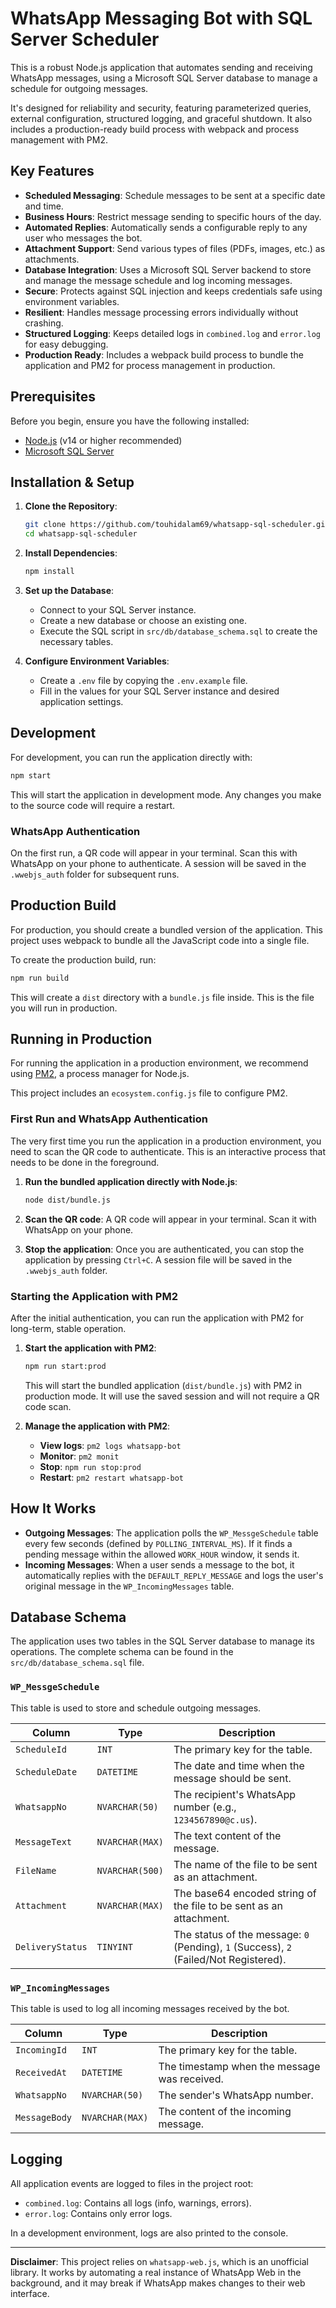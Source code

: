 # WhatsApp Messaging Bot with SQL Server Scheduler

This is a robust Node.js application that automates sending and receiving WhatsApp messages, using a Microsoft SQL Server database to manage a schedule for outgoing messages.

It's designed for reliability and security, featuring parameterized queries, external configuration, structured logging, and graceful shutdown. It also includes a production-ready build process with webpack and process management with PM2.

## Key Features

- **Scheduled Messaging**: Schedule messages to be sent at a specific date and time.
- **Business Hours**: Restrict message sending to specific hours of the day.
- **Automated Replies**: Automatically sends a configurable reply to any user who messages the bot.
- **Attachment Support**: Send various types of files (PDFs, images, etc.) as attachments.
- **Database Integration**: Uses a Microsoft SQL Server backend to store and manage the message schedule and log incoming messages.
- **Secure**: Protects against SQL injection and keeps credentials safe using environment variables.
- **Resilient**: Handles message processing errors individually without crashing.
- **Structured Logging**: Keeps detailed logs in `combined.log` and `error.log` for easy debugging.
- **Production Ready**: Includes a webpack build process to bundle the application and PM2 for process management in production.

## Prerequisites

Before you begin, ensure you have the following installed:

- [Node.js](https://nodejs.org/en/) (v14 or higher recommended)
- [Microsoft SQL Server](https://www.microsoft.com/en-us/sql-server/sql-server-downloads)

## Installation & Setup

1.  **Clone the Repository**:
    ```bash
    git clone https://github.com/touhidalam69/whatsapp-sql-scheduler.git
    cd whatsapp-sql-scheduler
    ```

2.  **Install Dependencies**:
    ```bash
    npm install
    ```

3.  **Set up the Database**:
    -   Connect to your SQL Server instance.
    -   Create a new database or choose an existing one.
    -   Execute the SQL script in `src/db/database_schema.sql` to create the necessary tables.

4.  **Configure Environment Variables**:
    -   Create a `.env` file by copying the `.env.example` file.
    -   Fill in the values for your SQL Server instance and desired application settings.

## Development

For development, you can run the application directly with:

```bash
npm start
```

This will start the application in development mode. Any changes you make to the source code will require a restart.

### WhatsApp Authentication

On the first run, a QR code will appear in your terminal. Scan this with WhatsApp on your phone to authenticate. A session will be saved in the `.wwebjs_auth` folder for subsequent runs.

## Production Build

For production, you should create a bundled version of the application. This project uses webpack to bundle all the JavaScript code into a single file.

To create the production build, run:

```bash
npm run build
```

This will create a `dist` directory with a `bundle.js` file inside. This is the file you will run in production.

## Running in Production

For running the application in a production environment, we recommend using [PM2](https://pm2.keymetrics.io/), a process manager for Node.js.

This project includes an `ecosystem.config.js` file to configure PM2.

### First Run and WhatsApp Authentication

The very first time you run the application in a production environment, you need to scan the QR code to authenticate. This is an interactive process that needs to be done in the foreground.

1.  **Run the bundled application directly with Node.js**:
    ```bash
    node dist/bundle.js
    ```

2.  **Scan the QR code**: A QR code will appear in your terminal. Scan it with WhatsApp on your phone.

3.  **Stop the application**: Once you are authenticated, you can stop the application by pressing `Ctrl+C`. A session file will be saved in the `.wwebjs_auth` folder.

### Starting the Application with PM2

After the initial authentication, you can run the application with PM2 for long-term, stable operation.

1.  **Start the application with PM2**:
    ```bash
    npm run start:prod
    ```
    This will start the bundled application (`dist/bundle.js`) with PM2 in production mode. It will use the saved session and will not require a QR code scan.

2.  **Manage the application with PM2**:
    -   **View logs**: `pm2 logs whatsapp-bot`
    -   **Monitor**: `pm2 monit`
    -   **Stop**: `npm run stop:prod`
    -   **Restart**: `pm2 restart whatsapp-bot`

## How It Works

- **Outgoing Messages**: The application polls the `WP_MessgeSchedule` table every few seconds (defined by `POLLING_INTERVAL_MS`). If it finds a pending message within the allowed `WORK_HOUR` window, it sends it.
- **Incoming Messages**: When a user sends a message to the bot, it automatically replies with the `DEFAULT_REPLY_MESSAGE` and logs the user's original message in the `WP_IncomingMessages` table.

## Database Schema

The application uses two tables in the SQL Server database to manage its operations. The complete schema can be found in the `src/db/database_schema.sql` file.

### `WP_MessgeSchedule`

This table is used to store and schedule outgoing messages.

| Column           | Type          | Description                                                                                             |
| ---------------- | ------------- | ------------------------------------------------------------------------------------------------------- |
| `ScheduleId`     | `INT`         | The primary key for the table.                                                                          |
| `ScheduleDate`   | `DATETIME`    | The date and time when the message should be sent.                                                      |
| `WhatsappNo`     | `NVARCHAR(50)` | The recipient's WhatsApp number (e.g., `1234567890@c.us`).                                              |
| `MessageText`    | `NVARCHAR(MAX)`| The text content of the message.                                                                        |
| `FileName`       | `NVARCHAR(500)`| The name of the file to be sent as an attachment.                                                       |
| `Attachment`     | `NVARCHAR(MAX)`| The base64 encoded string of the file to be sent as an attachment.                                      |
| `DeliveryStatus` | `TINYINT`     | The status of the message: `0` (Pending), `1` (Success), `2` (Failed/Not Registered).                     |

### `WP_IncomingMessages`

This table is used to log all incoming messages received by the bot.

| Column        | Type          | Description                                       |
| ------------- | ------------- | ------------------------------------------------- |
| `IncomingId`  | `INT`         | The primary key for the table.                    |
| `ReceivedAt`  | `DATETIME`    | The timestamp when the message was received.      |
| `WhatsappNo`  | `NVARCHAR(50)` | The sender's WhatsApp number.                     |
| `MessageBody` | `NVARCHAR(MAX)`| The content of the incoming message.              |

## Logging

All application events are logged to files in the project root:

- `combined.log`: Contains all logs (info, warnings, errors).
- `error.log`: Contains only error logs.

In a development environment, logs are also printed to the console.

---

**Disclaimer**: This project relies on `whatsapp-web.js`, which is an unofficial library. It works by automating a real instance of WhatsApp Web in the background, and it may break if WhatsApp makes changes to their web interface.